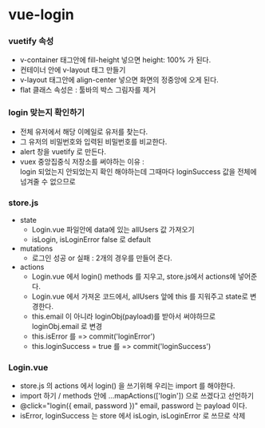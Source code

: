 # vue-login

### vuetify 속성
* v-container 태그안에 fill-height 넣으면 height: 100% 가 된다.
* 컨테이너 안에 v-layout 태그 만들기
* v-layout 태그안에 align-center 넣으면 화면의 정중앙에 오게 된다.
* flat 클래스 속성은 : 툴바의 박스 그림자를 제거

### login 맞는지 확인하기
* 전체 유저에서 해당 이메일로 유저를 찾는다.
* 그 유저의 비밀번호와 입력된 비밀번호를 비교한다.
* alert 창을 vuetify 로 만든다.
* vuex 중앙집중식 저장소를 써야하는 이유 : <br>
  login 되었는지 안되었는지 확인 해야하는데 그때마다 loginSuccess 값을 전체에 넘겨줄 수 없으므로

### store.js
* state 
  - Login.vue 파일안에 data에 있는 allUsers 값 가져오기
  - isLogin, isLoginError false 로 default 
* mutations
  - 로그인 성공 or 실패 : 2개의 경우를 만들어 준다.
* actions 
  - Login.vue 에서 login() methods 를 지우고, store.js에서 actions에 넣어준다.
  - Login.vue 에서 가져온 코드에서, allUsers 앞에 this 를 지워주고 state로 변경한다.
  - this.email 이 아니라 loginObj(payload)를 받아서 써야하므로 loginObj.email 로 변경
  - this.isError 를 => commit('loginError')
  - this.loginSuccess = true 를 => commit('loginSuccess')

### Login.vue
  - store.js 의 actions 에서 login() 을 쓰기위해 우리는 import 를 해야한다.
  - import 하기 / methods 안에 ...mapActions(['login']) 으로 쓰겠다고 선언하기
  - @click="login({ email, password })"  email, password 는 payload 이다.
  - isError, loginSuccess 는 store 에서 isLogin, isLoginError 로 쓰므로 삭제



